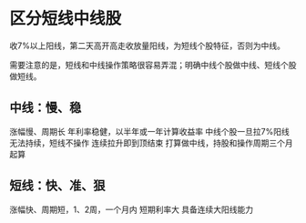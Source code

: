 # 区分短线中线股

收7%以上阳线，第二天高开高走收放量阳线，为短线个股特征，否则为中线。

需要注意的是，短线和中线操作策略很容易弄混；明确中线个股做中线、短线个股做短线。

## 中线：慢、稳

涨幅慢、周期长
年利率稳健，以半年或一年计算收益率
中线个股一旦拉7%阳线无法持续，短线不操作
连续拉升即到顶结束
打算做中线，持股和操作周期三个月起算

## 短线：快、准、狠

涨幅快、周期短，1、2周，一个月内
短期利率大
具备连续大阳线能力
